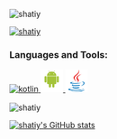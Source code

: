 <p align="left"><img src="https://komarev.com/ghpvc/?username=shatiy&label=Profile%20views&color=0e75b6&style=flat"
                     alt="shatiy"/></p>
<p align="left"><a href="https://twitter.com/shatiy" target="blank"><img
        src="https://img.shields.io/twitter/follow/shatiy?logo=twitter&style=for-the-badge" alt="shatiy"/></a>
</p>
<h3 align="left">Languages and Tools:</h3>
<p align="left">
    <!--Kotlin-->
    <a href="https://kotlinlang.org" target="_blank"> <img
            src="https://www.vectorlogo.zone/logos/kotlinlang/kotlinlang-icon.svg" alt="kotlin" width="40" height="40"/>
    </a>
    <!--Android-->
    <a href="https://developer.android.com" target="_blank"> <img
            src="https://raw.githubusercontent.com/devicons/devicon/master/icons/android/android-original-wordmark.svg"
            alt="android" width="40" height="40"/> </a>
    <!--Java-->
    <a href="https://www.java.com" target="_blank"> <img
            src="https://raw.githubusercontent.com/devicons/devicon/master/icons/java/java-original.svg" alt="java"
            width="40" height="40"/> </a>
</p>
<p><img align="center" src="https://github-readme-streak-stats.herokuapp.com/?user=shatiy&" alt="shatiy"/></p>

[![shatiy's GitHub stats](https://github-readme-stats.vercel.app/api?username=shatiy&theme=radical)](https://twitter.com/shatiy)

